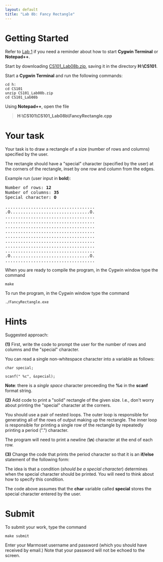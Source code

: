 ```yaml
---
layout: default
title: "Lab 8b: Fancy Rectangle"
---
```


Getting Started
===============

Refer to [Lab 1](lab01.html) if you need a reminder about how to start **Cygwin Terminal** or **Notepad++**.

Start by downloading [CS101\_Lab08b.zip](CS101_Lab08b.zip), saving it in the directory **H:\\CS101**.

Start a **Cygwin Terminal** and run the following commands:

    cd h:
    cd CS101
    unzip CS101_Lab08b.zip
    cd CS101_Lab08b

Using **Notepad++**, open the file

> **H:\\CS101\\CS101\_Lab08b\\FancyRectangle.cpp**

Your task
=========

Your task is to draw a rectangle of a size (number of rows and columns) specified by the user.

The rectangle should have a "special" character (specified by the user) at the corners of the rectangle, inset by one row and column from the edges.

Example run (user input in **bold**):

<pre>Number of rows: <b>12</b>
Number of columns: <b>35</b>
Special character: <b>O</b>

...................................
.O...............................O.
...................................
...................................
...................................
...................................
...................................
...................................
...................................
...................................
.O...............................O.
...................................</pre>

When you are ready to compile the program, in the Cygwin window type the command

    make

To run the program, in the Cygwin window type the command

    ./FancyRectangle.exe

Hints
=====

Suggested approach:

**(1)** First, write the code to prompt the user for the number of rows and columns and the "special" character.

You can read a single non-whitespace character into a variable as follows:

    char special;

    scanf(" %c", &special);

**Note**: there is a *single space* character preceeding the **%c** in the **scanf** format string.

**(2)** Add code to print a "solid" rectangle of the given size. I.e., don't worry about printing the "special" character at the corners.

You should use a pair of nested loops. The outer loop is responsible for generating all of the rows of output making up the rectangle. The inner loop is responsible for printing a single row of the rectangle by repeatedly printing a period (".") character.

The program will need to print a newline (**\\n**) character at the end of each row.

**(3)** Change the code that prints the period character so that it is an **if/else** statement of the following form:

The idea is that a condition (*should be a special character*) determines when the special character should be printed. You will need to think about how to specify this condition.

The code above assumes that the **char** variable called **special** stores the special character entered by the user.

Submit
======

To submit your work, type the command

    make submit

Enter your Marmoset username and password (which you should have received by email.) Note that your password will not be echoed to the screen.
